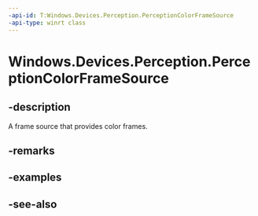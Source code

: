 ----api-id: T:Windows.Devices.Perception.PerceptionColorFrameSource
-api-type: winrt class
---<!-- Class syntax.public class PerceptionColorFrameSource : Windows.Devices.Perception.IPerceptionColorFrameSource, Windows.Devices.Perception.IPerceptionColorFrameSource2--># Windows.Devices.Perception.PerceptionColorFrameSource## -descriptionA frame source that provides color frames.## -remarks## -examples## -see-also